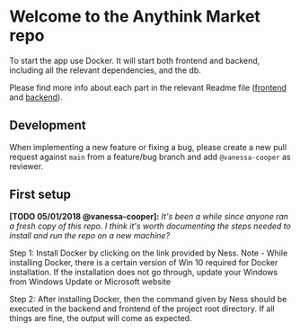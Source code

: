 # Welcome to the Anythink Market repo

To start the app use Docker. It will start both frontend and backend, including all the relevant dependencies, and the db.

Please find more info about each part in the relevant Readme file ([frontend](frontend/readme.md) and [backend](backend/README.md)).

## Development

When implementing a new feature or fixing a bug, please create a new pull request against `main` from a feature/bug branch and add `@vanessa-cooper` as reviewer.

## First setup

**[TODO 05/01/2018 @vanessa-cooper]:** _It's been a while since anyone ran a fresh copy of this repo. I think it's worth documenting the steps needed to install and run the repo on a new machine?_

<!---- Instructions to Set Up Local Docker Environment --->

Step 1: Install Docker by clicking on the link provided by Ness.
        Note - While installing Docker, there is a certain version of Win 10 required for Docker installation. If the installation does not go through, update your Windows from Windows Update or Microsoft website

Step 2: After installing Docker, then the command given by Ness should 
        be executed in the backend and frontend of the project root     directory. If all things are fine, the output will come as expected.        
